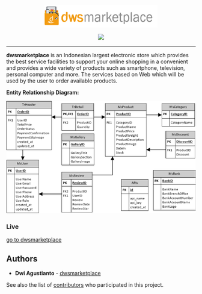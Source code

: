 <p align="center"><img src="https://github.com/agusID/dwsmarketplace/blob/master/assets/images/brand.png" width="300px"></p>
<p align="center"><img src="https://img.shields.io/badge/build-php-red.svg"></p>

---

**dwsmarketplace** is an Indonesian largest electronic store which provides the best service facilities to support your online shopping in a convenient and provides a wide variety of products such as smartphone, television, personal computer and more. The services based on Web which will be used by the user to order available products. 

**Entity Relationship Diagram:**
<p align="center"><img src="docs/ERD.png?raw=true" width="600px"></p>

### Live

[go to dwsmarketplace](https://agusdwi.id/core/)


## Authors

* **Dwi Agustianto** - [dwsmarketplace](https://github.com/agusID/dwsmarketplace)

See also the list of [contributors](https://github.com/agusID/dwsmarketplace) who participated in this project.